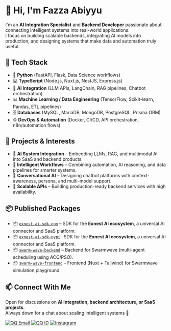 # 👋 Hi, I'm Fazza Abiyyu

I'm an **AI Integration Specialist** and **Backend Developer** passionate about connecting intelligent systems into real-world applications.  
I focus on building scalable backends, integrating AI models into production, and designing systems that make data and automation truly useful.

## 🚀 Tech Stack

- 🐍 **Python** (FastAPI, Flask, Data Science workflows)  
- 💻 **TypeScript** (Node.js, Nuxt.js, NestJS, Express.js)  
- 🤖 **AI Integration** (LLM APIs, LangChain, RAG pipelines, Chatbot orchestration)  
- 📊 **Machine Learning / Data Engineering** (TensorFlow, Scikit-learn, Pandas, ETL pipelines)  
- 🗄️ **Databases** (MySQL, MariaDB, MongoDB, PostgreSQL, Prisma ORM)  
- ⚙️ **DevOps & Automation** (Docker, CI/CD, API orchestration, n8n/automation flows)  

## 🔬 Projects & Interests

- 🔌 **AI System Integration** – Embedding LLMs, RAG, and multimodal AI into SaaS and backend products.  
- 🧠 **Intelligent Workflows** – Combining automation, AI reasoning, and data pipelines for smarter systems.  
- 💬 **Conversational AI** – Designing chatbot platforms with context-awareness, persona, and multi-model support.  
- 📡 **Scalable APIs** – Building production-ready backend services with high availability.  

## 📦 Published Packages

- 📦 [`exnest-ai-sdk-npm`](https://www.npmjs.com/package/@exnest-dev/ai) – SDK for the **Exnest AI ecosystem**, a universal AI connector and SaaS platform.
- 📦 [`exnest-ai-sdk-pypi`](https://pypi.org/project/exnest-ai)– SDK for the **Exnest AI ecosystem**, a universal AI connector and SaaS platform.  
- 📦 [`swarm-wave-backend`](https://github.com/fazza-abiyyu/swarm-wave) – Backend for Swarmwave (multi-agent scheduling using ACO/PSO).  
- 📦 [`swarm-wave-frontend`](https://github.com/fazza-abiyyu/swarm-wave) – Frontend (Nuxt + Tailwind) for Swarmwave simulation playground.  

## 📫 Connect With Me

Open for discussions on **AI integration, backend architecture, or SaaS projects**.  
Always down for a chat about scaling intelligent systems 🚀

[![QQ Email](https://img.shields.io/badge/Email-fazza__abiyyu%40qq.com-blue?logo=qq&logoColor=white)](mailto:fazza_abiyyu@qq.com)
[![QQ ID](https://img.shields.io/badge/QQ-fazza__abiyyu-red?logo=tencent-qq&logoColor=white)](https://im.qq.com)
[![Instagram](https://img.shields.io/badge/Instagram-fazza__abiyyu-purple?logo=instagram&logoColor=white)](https://instagram.com/fazza_abiyyu)

